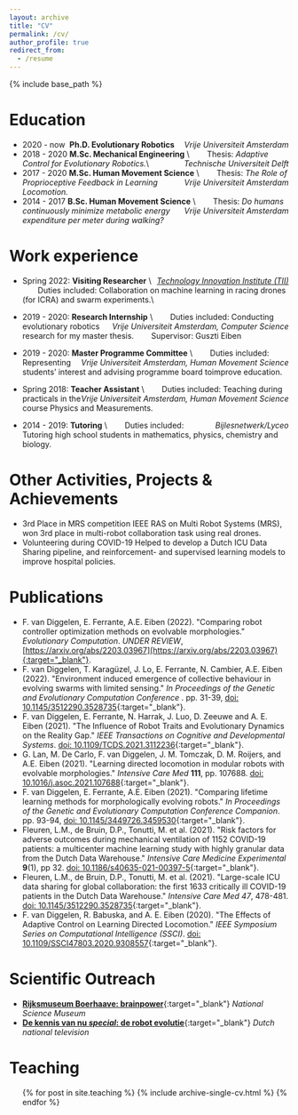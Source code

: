 ```yaml
---
layout: archive
title: "CV"
permalink: /cv/
author_profile: true
redirect_from:
  - /resume
---
```


{% include base_path %}

Education
======
* 2020 - now&nbsp; **Ph.D. Evolutionary Robotics** <span style="float:right;">_Vrije Universiteit Amsterdam_</span>
* 2018 - 2020 **M.Sc. Mechanical Engineering** <span style="float:right;">_Technische Universiteit Delft_</span> \\
  &nbsp;&nbsp;&nbsp;&nbsp;&nbsp;&nbsp; Thesis: _Adaptive Control for Evolutionary Robotics._\\
* 2017 - 2020 **M.Sc. Human Movement Science** <span style="float:right;">_Vrije Universiteit Amsterdam_</span> \\
  &nbsp;&nbsp;&nbsp;&nbsp;&nbsp;&nbsp; Thesis: _The Role of Proprioceptive Feedback in Learning Locomotion._
* 2014 - 2017 **B.Sc. Human Movement Science** <span style="float:right;">_Vrije Universiteit Amsterdam_</span>\\
  &nbsp;&nbsp;&nbsp;&nbsp;&nbsp;&nbsp; Thesis: _Do humans continuously minimize metabolic energy expenditure per meter during walking?_

Work experience
======
* Spring 2022: **Visiting Researcher**  <span style="float:right;">[_Technology Innovation Institute (TII)_](https://www.tii.ae/)</span> \\
&nbsp;&nbsp;&nbsp;&nbsp;&nbsp;&nbsp; Duties included: Collaboration on machine learning in racing drones (for ICRA) and swarm experiments.\\

* 2019 - 2020: **Research Internship** <span style="float:right;">_Vrije Universiteit Amsterdam, Computer Science_</span>  \\
&nbsp;&nbsp;&nbsp;&nbsp;&nbsp;&nbsp; Duties included: Conducting evolutionary robotics research for my master thesis.
&nbsp;&nbsp;&nbsp;&nbsp;&nbsp;&nbsp; Supervisor: Guszti Eiben
  
* 2019 - 2020: **Master Programme Committee** <span style="float:right;">_Vrije Universiteit Amsterdam, Human Movement Science_</span> \\
&nbsp;&nbsp;&nbsp;&nbsp;&nbsp;&nbsp; Duties included: Representing students’ interest and advising programme board toimprove education.

* Spring 2018: **Teacher Assistant** <span style="float:right;"> _Vrije Universiteit Amsterdam, Human Movement Science_</span> \\
&nbsp;&nbsp;&nbsp;&nbsp;&nbsp;&nbsp; Duties included: Teaching during practicals in the course Physics and Measurements.
  
* 2014 - 2019: **Tutoring** <span style="float:right;"> _Bijlesnetwerk/Lyceo_</span> \\
&nbsp;&nbsp;&nbsp;&nbsp;&nbsp;&nbsp; Duties included: Tutoring high school students in mathematics, physics, chemistry and biology.

Other Activities, Projects & Achievements
======
* 3rd Place in MRS competition
        IEEE RAS on Multi Robot Systems (MRS), won 3rd place in multi-robot collaboration task using real drones.
* Volunteering during COVID-19
        Helped to develop a Dutch ICU Data Sharing pipeline, and reinforcement- and supervised learning models to improve hospital policies.

<!-- 
Skills
======
* Skill 1
* Skill 2
  * Sub-skill 2.1
  * Sub-skill 2.2
  * Sub-skill 2.3
* Skill 3 -->

Publications
======
* F. van Diggelen, E. Ferrante, A.E. Eiben (2022). &quot;Comparing robot controller optimization methods on evolvable morphologies.&quot; <i>Evolutionary Computation</i>. _UNDER REVIEW_, [https://arxiv.org/abs/2203.03967](https://arxiv.org/abs/2203.03967){:target="_blank"}.
* F. van Diggelen, T. Karagüzel, J. Lo, E. Ferrante, N. Cambier, A.E. Eiben (2022). &quot;Environment induced emergence of collective behaviour in evolving swarms with limited sensing.&quot; <i>In Proceedings of the Genetic and Evolutionary Computation Conference </i>. pp. 31-39, [doi: 10.1145/3512290.3528735](https://doi.org/10.1145/3512290.3528735){:target="_blank"}.
* F. van Diggelen, E. Ferrante, N. Harrak, J. Luo, D. Zeeuwe and A. E. Eiben (2021). &quot;The Influence of Robot Traits and Evolutionary Dynamics on the Reality Gap.&quot; <i>IEEE Transactions on Cognitive and Developmental Systems</i>. [doi: 10.1109/TCDS.2021.3112236](https://doi.org/10.1109/TCDS.2021.3112236){:target="_blank"}.
* G. Lan, M. De Carlo, F. van Diggelen, J. M. Tomczak, D. M. Roijers, and A.E. Eiben (2021). &quot;Learning directed locomotion in modular robots with evolvable morphologies.&quot; <i>Intensive Care Med </i> **111**, pp. 107688. [doi: 10.1016/j.asoc.2021.107688](https://doi.org/10.1016/j.asoc.2021.107688){:target="_blank"}.
* F. van Diggelen, E. Ferrante, A.E. Eiben (2021). &quot;Comparing lifetime learning methods for morphologically evolving robots.&quot; <i>In Proceedings of the Genetic and Evolutionary Computation Conference Companion</i>. pp. 93-94, [doi: 10.1145/3449726.3459530](https://doi.org/10.1145/3449726.3459530){:target="_blank"}.
* Fleuren, L.M., de Bruin, D.P., Tonutti, M. et al. (2021). &quot;Risk factors for adverse outcomes during mechanical ventilation of 1152 COVID-19 patients: a multicenter machine learning study with highly granular data from the Dutch Data Warehouse.&quot; <i>Intensive Care Medicine Experimental </i> **9**(1), pp 32. [doi: 10.1186/s40635-021-00397-5](https://doi.org/10.1186/s40635-021-00397-5){:target="_blank"}.
* Fleuren, L.M., de Bruin, D.P., Tonutti, M. et al. (2021). &quot;Large-scale ICU data sharing for global collaboration: the first 1633 critically ill COVID-19 patients in the Dutch Data Warehouse.&quot; <i>Intensive Care Med 47</i>, 478-481. [doi: 10.1145/3512290.3528735](https://doi.org/10.1007/s00134-021-06361-x){:target="_blank"}.
* F. van Diggelen, R. Babuska, and A. E. Eiben (2020). &quot;The Effects of Adaptive Control on Learning Directed Locomotion.&quot; <i>IEEE Symposium Series on Computational Intelligence (SSCI)</i>. [doi: 10.1109/SSCI47803.2020.9308557](https://doi.org/10.1109/SSCI47803.2020.9308557){:target="_blank"}.


Scientific Outreach
======
* [__Rijksmuseum Boerhaave: brainpower__](https://vimeo.com/742442764/233b007f53){:target="_blank"} _National Science Museum_
* [__De kennis van nu _special_: de robot evolutie__](https://dekennisvannu.nl/site/media/De-Kennis-van-Nu-special-De-Robot-Evolutie/VPWON_1330215){:target="_blank"} _Dutch national television_
  
Teaching
======
  <ul>{% for post in site.teaching %}
    {% include archive-single-cv.html %}
  {% endfor %}</ul>
